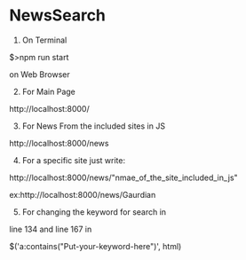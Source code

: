 # NewsSearch

1) On Terminal

$>npm run start

on Web Browser

2) For Main Page

http://localhost:8000/



3) For News From the included sites in JS

http://localhost:8000/news



4) For a specific site just write:

http://localhost:8000/news/"nmae_of_the_site_included_in_js"


ex:http://localhost:8000/news/Gaurdian



5) For changing the keyword for search in 

line 134 and line 167 in 

$('a:contains("Put-your-keyword-here")', html)

